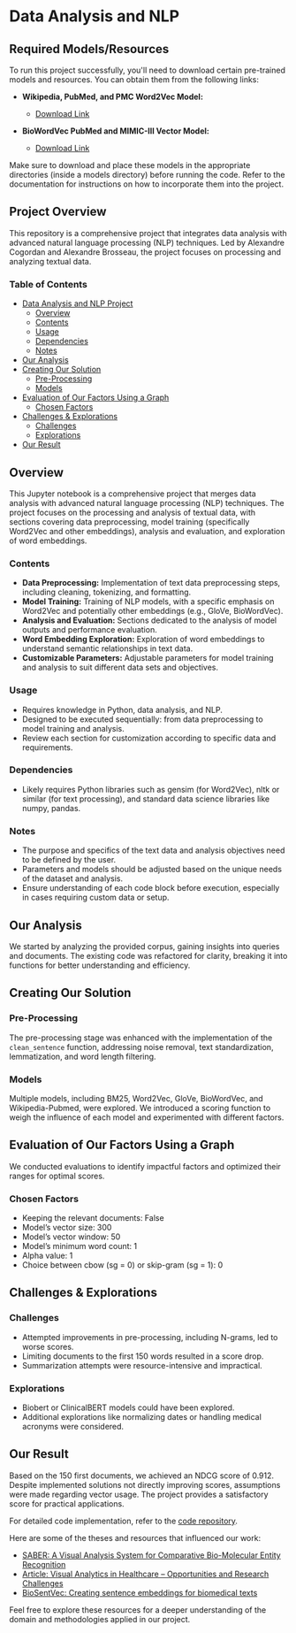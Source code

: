 # Data Analysis and NLP

## Required Models/Resources

To run this project successfully, you'll need to download certain pre-trained models and resources. You can obtain them from the following links:

- **Wikipedia, PubMed, and PMC Word2Vec Model:**
  - [Download Link](http://evexdb.org/pmresources/vec-space-models/wikipedia-pubmed-and-PMC-w2v.bin)

- **BioWordVec PubMed and MIMIC-III Vector Model:**
  - [Download Link](https://ftp.ncbi.nlm.nih.gov/pub/lu/Suppl/BioSentVec/BioWordVec_PubMed_MIMICIII_d200.vec.bin)

Make sure to download and place these models in the appropriate directories (inside a models directory) before running the code. Refer to the documentation for instructions on how to incorporate them into the project.

## Project Overview

This repository is a comprehensive project that integrates data analysis with advanced natural language processing (NLP) techniques. Led by Alexandre Cogordan and Alexandre Brosseau, the project focuses on processing and analyzing textual data.

### Table of Contents

- [Data Analysis and NLP Project](#data-analysis-and-nlp-project)
  - [Overview](#overview)
  - [Contents](#contents)
  - [Usage](#usage)
  - [Dependencies](#dependencies)
  - [Notes](#notes)
- [Our Analysis](#our-analysis)
- [Creating Our Solution](#creating-our-solution)
  - [Pre-Processing](#pre-processing)
  - [Models](#models)
- [Evaluation of Our Factors Using a Graph](#evaluation-of-our-factors-using-a-graph)
  - [Chosen Factors](#chosen-factors)
- [Challenges & Explorations](#challenges--explorations)
  - [Challenges](#challenges)
  - [Explorations](#explorations)
- [Our Result](#our-result)

## Overview

This Jupyter notebook is a comprehensive project that merges data analysis with advanced natural language processing (NLP) techniques. The project focuses on the processing and analysis of textual data, with sections covering data preprocessing, model training (specifically Word2Vec and other embeddings), analysis and evaluation, and exploration of word embeddings.

### Contents

- **Data Preprocessing:** Implementation of text data preprocessing steps, including cleaning, tokenizing, and formatting.
- **Model Training:** Training of NLP models, with a specific emphasis on Word2Vec and potentially other embeddings (e.g., GloVe, BioWordVec).
- **Analysis and Evaluation:** Sections dedicated to the analysis of model outputs and performance evaluation.
- **Word Embedding Exploration:** Exploration of word embeddings to understand semantic relationships in text data.
- **Customizable Parameters:** Adjustable parameters for model training and analysis to suit different data sets and objectives.

### Usage

- Requires knowledge in Python, data analysis, and NLP.
- Designed to be executed sequentially: from data preprocessing to model training and analysis.
- Review each section for customization according to specific data and requirements.

### Dependencies

- Likely requires Python libraries such as gensim (for Word2Vec), nltk or similar (for text processing), and standard data science libraries like numpy, pandas.

### Notes

- The purpose and specifics of the text data and analysis objectives need to be defined by the user.
- Parameters and models should be adjusted based on the unique needs of the dataset and analysis.
- Ensure understanding of each code block before execution, especially in cases requiring custom data or setup.

## Our Analysis

We started by analyzing the provided corpus, gaining insights into queries and documents. The existing code was refactored for clarity, breaking it into functions for better understanding and efficiency.

## Creating Our Solution

### Pre-Processing

The pre-processing stage was enhanced with the implementation of the `clean_sentence` function, addressing noise removal, text standardization, lemmatization, and word length filtering.

### Models

Multiple models, including BM25, Word2Vec, GloVe, BioWordVec, and Wikipedia-Pubmed, were explored. We introduced a scoring function to weigh the influence of each model and experimented with different factors.

## Evaluation of Our Factors Using a Graph

We conducted evaluations to identify impactful factors and optimized their ranges for optimal scores.

### Chosen Factors

- Keeping the relevant documents: False
- Model’s vector size: 300
- Model’s vector window: 50
- Model’s minimum word count: 1
- Alpha value: 1
- Choice between cbow (sg = 0) or skip-gram (sg = 1): 0

## Challenges & Explorations

### Challenges

- Attempted improvements in pre-processing, including N-grams, led to worse scores.
- Limiting documents to the first 150 words resulted in a score drop.
- Summarization attempts were resource-intensive and impractical.

### Explorations

- Biobert or ClinicalBERT models could have been explored.
- Additional explorations like normalizing dates or handling medical acronyms were considered.

## Our Result

Based on the 150 first documents, we achieved an NDCG score of 0.912. Despite implemented solutions not directly improving scores, assumptions were made regarding vector usage. The project provides a satisfactory score for practical applications.

For detailed code implementation, refer to the [code repository](https://bit.ly/projet-nlp).

Here are some of the theses and resources that influenced our work:

- [SABER: A Visual Analysis System for Comparative Bio-Molecular Entity Recognition](https://baderlab.github.io/saber/resources/)
- [Article: Visual Analytics in Healthcare – Opportunities and Research Challenges](https://www.sciencedirect.com/science/article/pii/S2590177X19300563#b0245)
- [BioSentVec: Creating sentence embeddings for biomedical texts](https://github.com/ncbi-nlp/BioSentVec)

Feel free to explore these resources for a deeper understanding of the domain and methodologies applied in our project.
